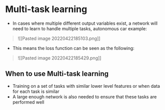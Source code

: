 # Multi-task learning 
- In cases where multiple different output variables exist, a network will need to learn to handle multiple tasks, autonomous car example:

>![[Pasted image 20220422185103.png]]

- This means the loss function can be seen as the following:

>![[Pasted image 20220422185429.png]]

## When to use Multi-task learning 
- Training on a set of tasks with similar lower level features or when data for each task is similar
- A large enough network is also needed to ensure that these tasks are performed well